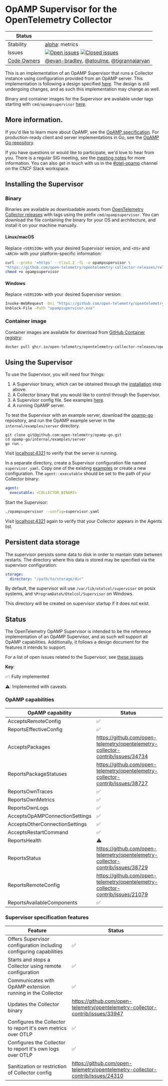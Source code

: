 # OpAMP Supervisor for the OpenTelemetry Collector

<!-- status autogenerated section -->
| Status        |           |
| ------------- |-----------|
| Stability     | [alpha]: metrics   |
| Issues        | [![Open issues](https://img.shields.io/github/issues-search/open-telemetry/opentelemetry-collector-contrib?query=is%3Aissue%20is%3Aopen%20label%3Acmd%2Fopampsupervisor%20&label=open&color=orange&logo=opentelemetry)](https://github.com/open-telemetry/opentelemetry-collector-contrib/issues?q=is%3Aopen+is%3Aissue+label%3Acmd%2Fopampsupervisor) [![Closed issues](https://img.shields.io/github/issues-search/open-telemetry/opentelemetry-collector-contrib?query=is%3Aissue%20is%3Aclosed%20label%3Acmd%2Fopampsupervisor%20&label=closed&color=blue&logo=opentelemetry)](https://github.com/open-telemetry/opentelemetry-collector-contrib/issues?q=is%3Aclosed+is%3Aissue+label%3Acmd%2Fopampsupervisor) |
| [Code Owners](https://github.com/open-telemetry/opentelemetry-collector-contrib/blob/main/CONTRIBUTING.md#becoming-a-code-owner)    | [@evan-bradley](https://www.github.com/evan-bradley), [@atoulme](https://www.github.com/atoulme), [@tigrannajaryan](https://www.github.com/tigrannajaryan) |

[alpha]: https://github.com/open-telemetry/opentelemetry-collector/blob/main/docs/component-stability.md#alpha
<!-- end autogenerated section -->

This is an implementation of an OpAMP Supervisor that runs a Collector instance using configuration provided from an OpAMP server. This implementation
is following a design specified [here](./specification/README.md).
The design is still undergoing changes, and as such this implementation may change as well.

Binary and container images for the Supervisor are available under tags starting with `cmd/opampsupervisor` [here](https://github.com/open-telemetry/opentelemetry-collector-releases/tags).

## More information.

If you'd like to learn more about OpAMP, see the
[OpAMP specification](https://github.com/open-telemetry/opamp-spec/blob/main/specification.md#open-agent-management-protocol).
For production-ready client and server implementations in Go, see the
[OpAMP Go repository](https://github.com/open-telemetry/opamp-go).

If you have questions or would like to participate, we'd love to hear from you.
There is a regular SIG meeting, see the
[meeting notes](https://docs.google.com/document/d/19WA5-ex8rNFIBIyVb5VqMXfWNmUQwppGhN8zBeNG0f4)
for more information. You can also get in touch with us in the
[#otel-opamp](https://cloud-native.slack.com/archives/C02J58HR58R) channel on
the CNCF Slack workspace.

## Installing the Supervisor

### Binary

Binaries are available as downloadable assets from [OpenTelemetry Collector releases](https://github.com/open-telemetry/opentelemetry-collector-releases/releases) with tags using the prefix `cmd/opampsupervisor`. You can download the file containing the binary for your OS and architecture, and install it on your machine manually.

#### Linux/macOS

Replace `<VERSION>` with your desired Supervisor version, and `<OS>` and `<ARCH>` with your platform-specific information:

```sh
curl --proto '=https' --tlsv1.2 -fL -o opampsupervisor \
"https://github.com/open-telemetry/opentelemetry-collector-releases/releases/download/cmd%2Fopampsupervisor%2Fv<VERSION>/opampsupervisor_<VERSION>_<OS>_<ARCH>"
chmod +x opampsupervisor
```

#### Windows

Replace `<VERSION>` with your desired Supervisor version:

```sh
Invoke-WebRequest -Uri "https://github.com/open-telemetry/opentelemetry-collector-releases/releases/download/cmd%2Fopampsupervisor%2Fv<VERSION>/opampsupervisor_<VERSION>_windows_amd64.exe" -OutFile "opampsupervisor.exe"
Unblock-File -Path "opampsupervisor.exe"
```

### Container image

Container images are available for download from [GitHub Container registry](https://github.com/open-telemetry/opentelemetry-collector-releases/pkgs/container/opentelemetry-collector-releases%2Fopentelemetry-collector-opampsupervisor):

```sh
docker pull ghcr.io/open-telemetry/opentelemetry-collector-releases/opentelemetry-collector-opampsupervisor
```

## Using the Supervisor

To use the Supervisor, you will need four things:

1. A Supervisor binary, which can be obtained through the [installation](#installing-the-supervisor) step above.
2. A Collector binary that you would like to control through the Supervisor.
3. A Supervisor config file. See examples [here](./examples/).
4. A running OpAMP server.

To test the Supervisor with an example server, download the
[opamp-go](https://github.com/open-telemetry/opamp-go) repository, and run the
OpAMP example server in the `internal/examples/server` directory.

   ```shell
   git clone git@github.com:open-telemetry/opamp-go.git
   cd opamp-go/internal/examples/server
   go run .
   ```

Visit [localhost:4321](http://localhost:4321) to verify that the server is running.

In a separate directory, create a Supervisor configuration file named `supervisor.yaml`. Copy one of the existing [examples](./examples/) or create a new configuration. The `agent::executable` should be set to the path of your Collector binary:

```yaml
agent:
  executable: <COLLECTOR_BINARY>
```

Start the Supervisor:

```sh
./opampsupervisor --config=supervisor.yaml
```

Visit [localhost:4321](http://localhost:4321) again to verify that your Collector appears in the Agents list.

## Persistent data storage

The supervisor persists some data to disk in order to mantain state between restarts. The directory where this data is stored may be specified via the supervisor configuration:
```yaml
storage:
  directory: "/path/to/storage/dir"
```

By default, the supervisor will use `/var/lib/otelcol/supervisor` on posix systems, and `%ProgramData%/Otelcol/Supervisor` on Windows.

This directory will be created on supervisor startup if it does not exist.

## Status

The OpenTelemetry OpAMP Supervisor is intended to be the reference
implementation of an OpAMP Supervisor, and as such will support all OpAMP
capabilities. Additionally, it follows a design document for the features it
intends to support.

For a list of open issues related to the Supervisor, see [these issues](https://github.com/open-telemetry/opentelemetry-collector-contrib/issues?q=is%3Aopen+is%3Aissue+label%3Acmd%2Fopampsupervisor).

**Key**:

✅: Fully implemented

⚠️: Implemented with caveats

### OpAMP capabilities

| OpAMP capability               | Status                                                                           |
|--------------------------------|----------------------------------------------------------------------------------|
| AcceptsRemoteConfig            | ✅                                                                               |
| ReportsEffectiveConfig         | ✅                                                                               |
| AcceptsPackages                | <https://github.com/open-telemetry/opentelemetry-collector-contrib/issues/34734> |
| ReportsPackageStatuses         | <https://github.com/open-telemetry/opentelemetry-collector-contrib/issues/38727> |
| ReportsOwnTraces               | ✅                                                                               |
| ReportsOwnMetrics              | ✅                                                                               |
| ReportsOwnLogs                 | ✅                                                                               |
| AcceptsOpAMPConnectionSettings | ✅                                                                               |
| AcceptsOtherConnectionSettings | ✅                                                                               |
| AcceptsRestartCommand          | ✅                                                                               |
| ReportsHealth                  | ⚠️                                                                               |
| ReportsStatus                  | <https://github.com/open-telemetry/opentelemetry-collector-contrib/issues/38729> |
| ReportsRemoteConfig            | <https://github.com/open-telemetry/opentelemetry-collector-contrib/issues/21079> |
| ReportsAvailableComponents     | ✅                                                                               |

### Supervisor specification features

| Feature                                                            | Status                                                                           |
|--------------------------------------------------------------------|----------------------------------------------------------------------------------|
| Offers Supervisor configuration including configuring capabilities | ✅                                                                               |
| Starts and stops a Collector using remote configuration            | ✅                                                                               |
| Communicates with OpAMP extension running in the Collector         | ✅                                                                               |
| Updates the Collector binary                                       | <https://github.com/open-telemetry/opentelemetry-collector-contrib/issues/33947> |
| Configures the Collector to report it's own metrics over OTLP      | ✅                                                                               |
| Configures the Collector to report it's own logs over OTLP         | ✅                                                                               |
| Sanitization or restriction of Collector config                    | <https://github.com/open-telemetry/opentelemetry-collector-contrib/issues/24310> |
